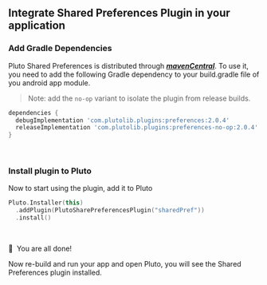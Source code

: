 ## Integrate Shared Preferences Plugin in your application


### Add Gradle Dependencies
Pluto Shared Preferences is distributed through [***mavenCentral***](https://search.maven.org/artifact/com.plutolib.plugins/preferences). To use it, you need to add the following Gradle dependency to your build.gradle file of you android app module.

> Note: add the `no-op` variant to isolate the plugin from release builds.
```groovy
dependencies {
  debugImplementation 'com.plutolib.plugins:preferences:2.0.4'
  releaseImplementation 'com.plutolib.plugins:preferences-no-op:2.0.4'
}
```
<br>

### Install plugin to Pluto

Now to start using the plugin, add it to Pluto
```kotlin
Pluto.Installer(this)
  .addPlugin(PlutoSharePreferencesPlugin("sharedPref"))
  .install()
```
<br>

🎉 &nbsp;You are all done!

Now re-build and run your app and open Pluto, you will see the Shared Preferences plugin installed.
